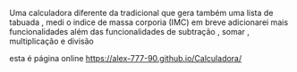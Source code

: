 Uma calculadora diferente da tradicional que gera também uma lista de tabuada , medi o indice de massa corporia (IMC) em breve adicionarei mais funcionalidades
além das funcionalidades de subtração , somar , multiplicação e divisão 

esta é página online https://alex-777-90.github.io/Calculadora/



